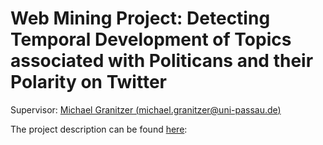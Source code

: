 # Web Mining Project: Detecting Temporal Development of Topics associated with Politicans and their Polarity on Twitter

Supervisor:
[Michael Granitzer (michael.granitzer@uni-passau.de)](https://www.mendeley.com/profiles/michael-granitzer/)

The project description can be found [here](http://nbviewer.ipython.org/github/mgrani/LODA-lecture-notes-on-data-analysis/blob/master/V.Web-Mining-Applications/projects/twitter/V.WMA-Project-Topic-Detection.ipynb): 
